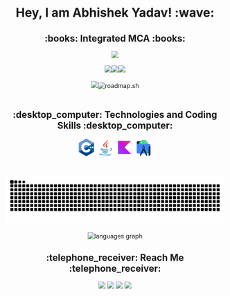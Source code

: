 <h1 align="center">Hey, I am Abhishek Yadav! :wave:</h1>
<h2 align="center">:books: Integrated MCA :books:</h2>

<p align="center">
  <a href="https://github.com/43H1-BOI/"><img src="https://readme-typing-svg.herokuapp.com?lines=%20IIPS+,+DAVV+,+Indore%20;CPP%20|%20HTML-CSS%20|%20Java%20|%20Android+Development%20;&center=true&width=550&height=40"></a>
</p>

<div align="center">
<img src='https://img.shields.io/github/followers/43h1-boi?logo=Github&style=for-the-badge'><img src="https://img.shields.io/github/stars/43h1-boi?style=for-the-badge"><a href="https://github.com/43H1-BOI/"><img src="https://komarev.com/ghpvc/?username=43H1-BOI&style=for-the-badge"></a>
</div>

<br>
<div align="center">
<img src="https://github-readme-stats.vercel.app/api?username=43H1-BOI&show_icons=true&theme=chartreuse-dark"><img src="https://roadmap.sh/card/wide/66ca20c292ec1a8a732988c7?variant=dark" alt="roadmap.sh"/>
</div>

<br>

<h2 align="center">:desktop_computer: Technologies and Coding Skills :desktop_computer:</h2>
<p align="center"> 
  <img src="https://raw.githubusercontent.com/devicons/devicon/master/icons/cplusplus/cplusplus-original.svg" alt="cplusplus" width="40" height="40">
  <img src="https://raw.githubusercontent.com/devicons/devicon/master/icons/java/java-original.svg" alt="java" width="40" height="40"/> 
  <img src="https://github.com/devicons/devicon/blob/master/icons/kotlin/kotlin-original.svg" alt="kotlin" width="40" height="40"/> 
<!-- <img src="https://raw.githubusercontent.com/devicons/devicon/master/icons/html5/html5-original-wordmark.svg" alt="html5" width="40" height="40"/> -->
  <img src="https://github.com/devicons/devicon/blob/master/icons/androidstudio/androidstudio-original.svg" alt="html5" width="40" height="40"/>
<!-- <img src="https://github.com/devicons/devicon/blob/master/icons/jetpackcompose/jetpackcompose-original.svg" alt="html5" width="40" height="40"/> -->
</p>

<!--
<h2></h2>
<div align="center">
<img align="center" src="https://img.shields.io/badge/Java-ED8B00?style=for-the-badge&logo=openjdk&logoColor=white"><img align="center" src="https://img.shields.io/badge/HTML-239120?style=for-the-badge&logo=html5&logoColor=white"><img align="center" src="https://img.shields.io/badge/-SQL-000?&logo=MySQL&logoColor=white">
</div>

<img align="center" src="https://img.shields.io/badge/Bootstrap-563D7C?style=for-the-badge&logo=bootstrap&logoColor=white">
<br>
<h2 align="center">:handshake: Open-Source Contribution :handshake:</h2>
<p align="center">
  <a href="https://github.com/43h1-Boi/"><img src="https://readme-typing-svg.herokuapp.com?lines=Successfully+Contributing+from+2+Years;Achieve+Top-50+Rank+in+Open+Force+2022;GSSoC+2022+Contributor;HacktoberFest+2022+Contributor&center=true&width=550&height=40"></a>
</p>

<h2 align="center">:man_student: Hackathon :man_student:</h2>
<p align="center">
  <a href="https://github.com/43h1-Boi/"><img src="https://readme-typing-svg.herokuapp.com?lines=Smart+India+Hackathon+Grand+Finalist+2022;SunHack+International+Level+Hackathon+2022;DataHack%20(Techyone)+Finalist+2022;2nd+Rank+in+Hacky-Holi+2022;Sustainability+Hackathon+2023&center=true&width=550&height=40"></a>
</p>
-->
<!--
<h2 align="center">:smile: Languages Used :smile:</h2>
<br>
<div align="center"><img src="https://github-readme-stats.vercel.app/api/top-langs/?username=43h1-boi&layout=compact"></div> -->

<h3>
  <br clear="both">
  <img src="https://raw.githubusercontent.com/43h1-Boi/43h1-Boi/output/snake.svg" alt="Snake animation" />
</h3>

<!--
<br>
 <div align ="center">
  <img  src="https://streak-stats.demolab.com?user=43h1-Boi&locale=en&mode=weekly&theme=dracula&hide_border=false&border_radius=5&order=3" height="150" alt="streak graph"  />
   </div>
<br>  -->

<!-- <picture> -->
<!--   <source media="(prefers-color-scheme: dark)" srcset="https://raw.githubusercontent.com/43h1-Boi/43h1-Boi/output/github-contribution-grid-snake-dark.svg"> -->
<!--   <source media="(prefers-color-scheme: light)" srcset="https://raw.githubusercontent.com/43h1-Boi/43h1-Boi/output/github-contribution-grid-snake.svg"> -->
<!--   <img alt="github contribution grid snake animation" src="https://raw.githubusercontent.com/43h1-Boi/43h1-Boi/output/github-contribution-grid-snake.svg"> -->
<!-- </picture> -->
<!-- <img src="https://raw.githubusercontent.com/43h1-Boi/43h1-Boi/output/snake.svg" alt="Snake animation" /> -->

<div align="center">
  <img src="https://github-readme-stats.vercel.app/api/top-langs?username=43h1-Boi&locale=en&hide_title=true&layout=compact&card_width=320&langs_count=5&theme=dracula&hide_border=false&order=2" height="100" alt="languages graph" />
</div>

<h2 align="center">:telephone_receiver: Reach Me :telephone_receiver:</h2>
<div align="center">
<a href="https://www.linkedin.com/in/43h1-boi"><img src="https://img.shields.io/badge/LinkedIn-0077B5?style=for-the-badge&logo=linkedin&logoColor=white"></a>
<a href="https://www.instagram.com/abhiyadav.69"><img src="https://img.shields.io/badge/Instagram-%23E4405F.svg?style=for-the-badge&logo=Instagram&logoColor=white"></a>
<a href="https://steamcommunity.com/id/TheAbhiOG/"><img src="https://img.shields.io/badge/steam-%23000000.svg?style=for-the-badge&logo=steam&logoColor=white"></a>
<a href="mailto:me.abhiyadav69@gmail.com"><img src="https://img.shields.io/badge/Gmail-D14836?style=for-the-badge&logo=gmail&logoColor=white"></a>
</div>

<!-- <a href="https://discordapp.com/users/593724838884016129"><img src="https://dcbadge.limes.pink/api/shield/593724838884016129"></a> -->
